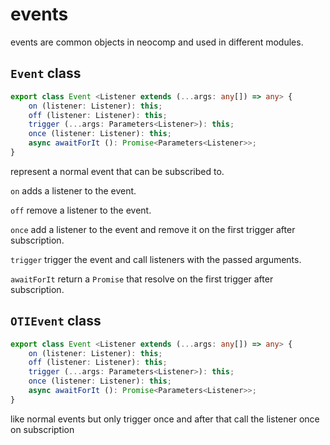 # events
events are common objects in neocomp and used in different modules.

## `Event` class
```typescript
export class Event <Listener extends (...args: any[]) => any> {
	on (listener: Listener): this;
	off (listener: Listener): this;
	trigger (...args: Parameters<Listener>): this;
	once (listener: Listener): this;
	async awaitForIt (): Promise<Parameters<Listener>>; 
}
```
represent a normal event that can be subscribed to.

`on` adds a listener to the event.

`off` remove a listener to the event.

`once` add a listener to the event and remove it on the first trigger after subscription.

`trigger` trigger the event and call listeners with the passed arguments.

`awaitForIt` return a `Promise` that resolve on the first trigger after subscription.

## `OTIEvent` class
```typescript
export class Event <Listener extends (...args: any[]) => any> {
	on (listener: Listener): this;
	off (listener: Listener): this;
	trigger (...args: Parameters<Listener>): this;
	once (listener: Listener): this;
	async awaitForIt (): Promise<Parameters<Listener>>; 
}
```
like normal events but only trigger once and after that call the listener once on subscription